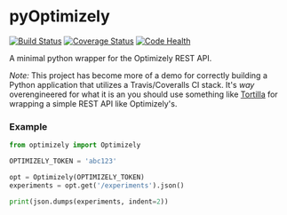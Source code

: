 pyOptimizely
============

[![Build Status](https://travis-ci.org/bmd/pyOptimizely.svg?branch=master)](https://travis-ci.org/bmd/pyOptimizely)
[![Coverage Status](https://coveralls.io/repos/github/bmd/pyOptimizely/badge.svg?branch=master)](https://coveralls.io/github/bmd/pyOptimizely?branch=master)
[![Code Health](https://landscape.io/github/bmd/pyOptimizely/master/landscape.svg?style=flat)](https://landscape.io/github/bmd/pyOptimizely/master)

A minimal python wrapper for the Optimizely REST API.

_Note:_ This project has become more of a demo for correctly building a Python application that utilizes a Travis/Coveralls CI stack. It's _way_ overengineered for what it is an you should use something like [Tortilla](https://pypi.python.org/pypi/tortilla) for wrapping a simple REST API like Optimizely's.

### Example

```py
from optimizely import Optimizely

OPTIMIZELY_TOKEN = 'abc123'

opt = Optimizely(OPTIMIZELY_TOKEN)
experiments = opt.get('/experiments').json()

print(json.dumps(experiments, indent=2))
```